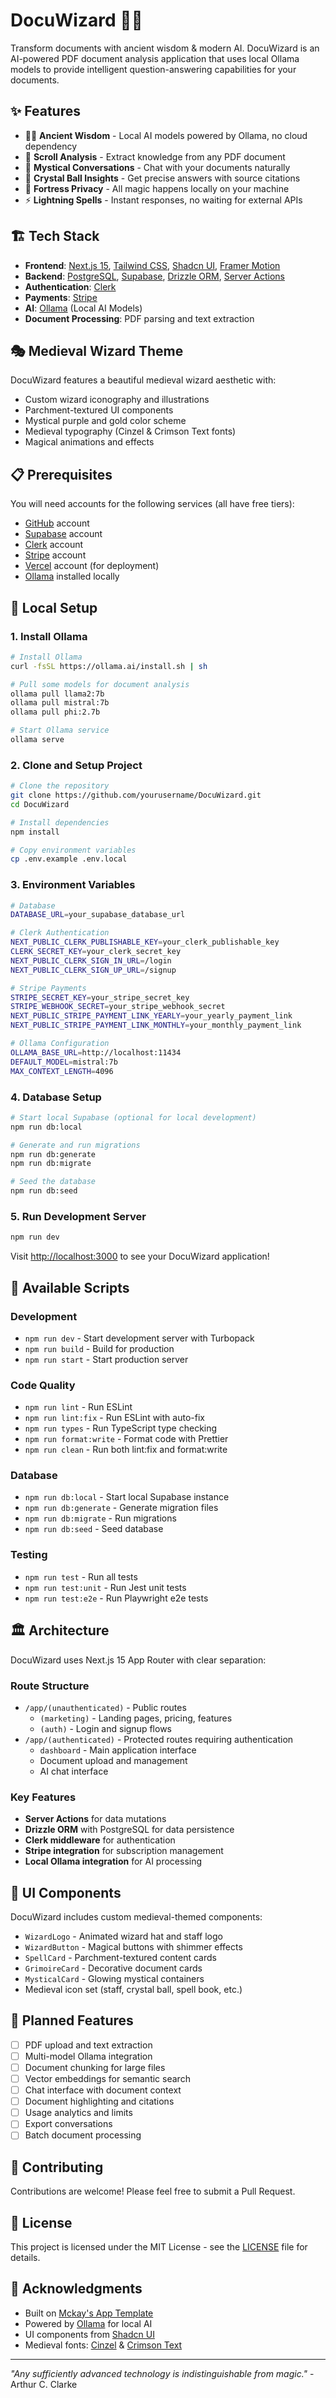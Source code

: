# DocuWizard 🧙‍♂️

Transform documents with ancient wisdom & modern AI. DocuWizard is an AI-powered PDF document analysis application that uses local Ollama models to provide intelligent question-answering capabilities for your documents.

## ✨ Features

- 🧙‍♂️ **Ancient Wisdom** - Local AI models powered by Ollama, no cloud dependency
- 📜 **Scroll Analysis** - Extract knowledge from any PDF document  
- 💬 **Mystical Conversations** - Chat with your documents naturally
- 🔮 **Crystal Ball Insights** - Get precise answers with source citations
- 🏰 **Fortress Privacy** - All magic happens locally on your machine
- ⚡ **Lightning Spells** - Instant responses, no waiting for external APIs

## 🏗️ Tech Stack

- **Frontend**: [Next.js 15](https://nextjs.org/docs), [Tailwind CSS](https://tailwindcss.com/), [Shadcn UI](https://ui.shadcn.com/), [Framer Motion](https://www.framer.com/motion/)
- **Backend**: [PostgreSQL](https://www.postgresql.org/), [Supabase](https://supabase.com/), [Drizzle ORM](https://orm.drizzle.team/), [Server Actions](https://nextjs.org/docs/app/building-your-application/data-fetching/server-actions-and-mutations)
- **Authentication**: [Clerk](https://clerk.com/)
- **Payments**: [Stripe](https://stripe.com/)
- **AI**: [Ollama](https://ollama.ai/) (Local AI Models)
- **Document Processing**: PDF parsing and text extraction

## 🎭 Medieval Wizard Theme

DocuWizard features a beautiful medieval wizard aesthetic with:
- Custom wizard iconography and illustrations
- Parchment-textured UI components
- Mystical purple and gold color scheme
- Medieval typography (Cinzel & Crimson Text fonts)
- Magical animations and effects

## 📋 Prerequisites

You will need accounts for the following services (all have free tiers):

- [GitHub](https://github.com/) account
- [Supabase](https://supabase.com/) account  
- [Clerk](https://clerk.com/) account
- [Stripe](https://stripe.com/) account
- [Vercel](https://vercel.com/) account (for deployment)
- [Ollama](https://ollama.ai/) installed locally

## 🔧 Local Setup

### 1. Install Ollama
```bash
# Install Ollama
curl -fsSL https://ollama.ai/install.sh | sh

# Pull some models for document analysis
ollama pull llama2:7b
ollama pull mistral:7b
ollama pull phi:2.7b

# Start Ollama service
ollama serve
```

### 2. Clone and Setup Project
```bash
# Clone the repository
git clone https://github.com/yourusername/DocuWizard.git
cd DocuWizard

# Install dependencies
npm install

# Copy environment variables
cp .env.example .env.local
```

### 3. Environment Variables
```bash
# Database
DATABASE_URL=your_supabase_database_url

# Clerk Authentication
NEXT_PUBLIC_CLERK_PUBLISHABLE_KEY=your_clerk_publishable_key
CLERK_SECRET_KEY=your_clerk_secret_key
NEXT_PUBLIC_CLERK_SIGN_IN_URL=/login
NEXT_PUBLIC_CLERK_SIGN_UP_URL=/signup

# Stripe Payments
STRIPE_SECRET_KEY=your_stripe_secret_key
STRIPE_WEBHOOK_SECRET=your_stripe_webhook_secret
NEXT_PUBLIC_STRIPE_PAYMENT_LINK_YEARLY=your_yearly_payment_link
NEXT_PUBLIC_STRIPE_PAYMENT_LINK_MONTHLY=your_monthly_payment_link

# Ollama Configuration
OLLAMA_BASE_URL=http://localhost:11434
DEFAULT_MODEL=mistral:7b
MAX_CONTEXT_LENGTH=4096
```

### 4. Database Setup
```bash
# Start local Supabase (optional for local development)
npm run db:local

# Generate and run migrations
npm run db:generate
npm run db:migrate

# Seed the database
npm run db:seed
```

### 5. Run Development Server
```bash
npm run dev
```

Visit [http://localhost:3000](http://localhost:3000) to see your DocuWizard application!

## 🚀 Available Scripts

### Development
- `npm run dev` - Start development server with Turbopack
- `npm run build` - Build for production
- `npm run start` - Start production server

### Code Quality
- `npm run lint` - Run ESLint
- `npm run lint:fix` - Run ESLint with auto-fix
- `npm run types` - Run TypeScript type checking
- `npm run format:write` - Format code with Prettier
- `npm run clean` - Run both lint:fix and format:write

### Database
- `npm run db:local` - Start local Supabase instance
- `npm run db:generate` - Generate migration files
- `npm run db:migrate` - Run migrations
- `npm run db:seed` - Seed database

### Testing
- `npm run test` - Run all tests
- `npm run test:unit` - Run Jest unit tests
- `npm run test:e2e` - Run Playwright e2e tests

## 🏛️ Architecture

DocuWizard uses Next.js 15 App Router with clear separation:

### Route Structure
- `/app/(unauthenticated)` - Public routes
  - `(marketing)` - Landing pages, pricing, features
  - `(auth)` - Login and signup flows
- `/app/(authenticated)` - Protected routes requiring authentication
  - `dashboard` - Main application interface
  - Document upload and management
  - AI chat interface

### Key Features
- **Server Actions** for data mutations
- **Drizzle ORM** with PostgreSQL for data persistence
- **Clerk middleware** for authentication
- **Stripe integration** for subscription management
- **Local Ollama integration** for AI processing

## 🎨 UI Components

DocuWizard includes custom medieval-themed components:

- `WizardLogo` - Animated wizard hat and staff logo
- `WizardButton` - Magical buttons with shimmer effects
- `SpellCard` - Parchment-textured content cards
- `GrimoireCard` - Decorative document cards
- `MysticalCard` - Glowing mystical containers
- Medieval icon set (staff, crystal ball, spell book, etc.)

## 🔮 Planned Features

- [ ] PDF upload and text extraction
- [ ] Multi-model Ollama integration
- [ ] Document chunking for large files
- [ ] Vector embeddings for semantic search
- [ ] Chat interface with document context
- [ ] Document highlighting and citations
- [ ] Usage analytics and limits
- [ ] Export conversations
- [ ] Batch document processing

## 🤝 Contributing

Contributions are welcome! Please feel free to submit a Pull Request.

## 📄 License

This project is licensed under the MIT License - see the [LICENSE](LICENSE) file for details.

## 🙏 Acknowledgments

- Built on [Mckay's App Template](https://github.com/mckaywrigley/mckays-app-template)
- Powered by [Ollama](https://ollama.ai/) for local AI
- UI components from [Shadcn UI](https://ui.shadcn.com/)
- Medieval fonts: [Cinzel](https://fonts.google.com/specimen/Cinzel) & [Crimson Text](https://fonts.google.com/specimen/Crimson+Text)

---

*"Any sufficiently advanced technology is indistinguishable from magic."* - Arthur C. Clarke
